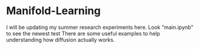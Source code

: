 # Manifold-Learning
I will be updating my summer research experiments here.
Look "main.ipynb" to see the newest test
There are some useful examples to help understanding how diffusion actually works.
